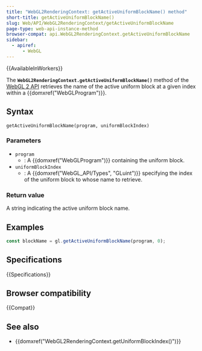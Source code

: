```yaml
---
title: "WebGL2RenderingContext: getActiveUniformBlockName() method"
short-title: getActiveUniformBlockName()
slug: Web/API/WebGL2RenderingContext/getActiveUniformBlockName
page-type: web-api-instance-method
browser-compat: api.WebGL2RenderingContext.getActiveUniformBlockName
sidebar:
  - apiref:
      - WebGL
---
```


{{AvailableInWorkers}}

The **`WebGL2RenderingContext.getActiveUniformBlockName()`**
method of the [WebGL 2 API](/en-US/docs/Web/API/WebGL_API) retrieves the name
of the active uniform block at a given index within a {{domxref("WebGLProgram")}}.

## Syntax

```js-nolint
getActiveUniformBlockName(program, uniformBlockIndex)
```

### Parameters

- `program`
  - : A {{domxref("WebGLProgram")}} containing the uniform block.
- `uniformBlockIndex`
  - : A {{domxref("WebGL_API/Types", "GLuint")}} specifying the index of the uniform block to whose name to
    retrieve.

### Return value

A string indicating the active uniform block name.

## Examples

```js
const blockName = gl.getActiveUniformBlockName(program, 0);
```

## Specifications

{{Specifications}}

## Browser compatibility

{{Compat}}

## See also

- {{domxref("WebGL2RenderingContext.getUniformBlockIndex()")}}
